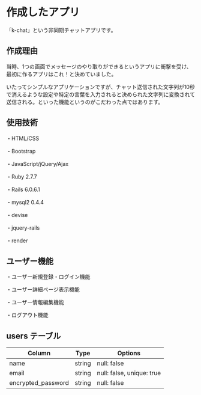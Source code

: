 # 作成したアプリ

「k-chat」という非同期チャットアプリです。

## 作成理由

当時、1つの画面でメッセージのやり取りができるというアプリに衝撃を受け、最初に作るアプリはこれ！と決めていました。

いたってシンプルなアプリケーションですが、チャット送信された文字列が10秒で消えるような設定や特定の言葉を入力されると決められた文字列に変換されて送信される。といった機能というのがこだわった点ではあります。

## 使用技術

・HTML/CSS

・Bootstrap

・JavaScript/jQuery/Ajax

・Ruby 2.7.7

・Rails 6.0.6.1

・mysql2 0.4.4

・devise

・jquery-rails

・render

## ユーザー機能

・ユーザー新規登録・ログイン機能

・ユーザー詳細ページ表示機能

・ユーザー情報編集機能

・ログアウト機能




## users テーブル

| Column              | Type   | Options                             |
| ------------------- | ------ | ----------------------------------- |
| name                | string | null: false                         |
| email               | string | null: false, unique: true           |
| encrypted_password  | string | null: false                         |
